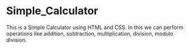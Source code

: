 # Simple_Calculator
This is a Simple Calculator using HTML and CSS. In this we can perform operations like addition, subtraction, multiplication, division, modulo division.
